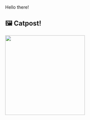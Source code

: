 Hello there!



## 🖼️ Catpost!

<sub>
    <img src="https://cdn2.thecatapi.com/images/dfk.png" height="256">
</sub>

